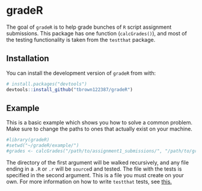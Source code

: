 
<!-- README.md is generated from README.Rmd. Please edit that file -->

# gradeR

<!-- badges: start -->

<!-- badges: end -->

The goal of `gradeR` is to help grade bunches of `R` script assignment
submissions. This package has one function (`calcGrades()`), and most of
the testing functionality is taken from the `testthat`
package.

## Installation

<!-- You can install the released version of gradeR from [CRAN](https://CRAN.R-project.org) with: -->

<!-- ``` r -->

<!-- install.packages("gradeR") -->

<!-- ``` -->

<!-- And the development version from [GitHub](https://github.com/) with: -->

<!-- ``` r -->

<!-- # install.packages("devtools") -->

<!-- devtools::install_github("tbrown122387/gradeR") -->

<!-- ``` -->

You can install the development version of `gradeR` from with:

``` r
# install.packages("devtools")
devtools::install_github("tbrown122387/gradeR")
```

## Example

This is a basic example which shows you how to solve a common problem.
Make sure to change the paths to ones that actually exist on your
machine.

``` r
#library(gradeR)
#setwd("~/gradeR/example/")
#grades <- calcGrades("/path/to/assignment1_submissions/", "/path/to/grade_hw1.R")
```

The directory of the first argument will be walked recursively, and any
file ending in a `.R` or `.r` will be `source`d and tested. The file
with the tests is specified in the second argument. This is a file you
must create on your own. For more information on how to write `testthat`
tests, see [this.](https://cran.r-project.org/package=testthat)
